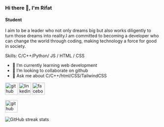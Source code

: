 
### Hi there 👋, I'm Rifat
#### Student

I aim to be a leader who not only dreams big but also works diligently to turn those dreams into reality.I am committed to becoming a developer who can change the world through coding, making technology a force for good in society.

Skills: C/C++/Python/ JS / HTML / CSS

- 🌱 I’m currently learning web development 
- 👯 I’m looking to collaborate on github 
- 💬 Ask me about C/C++/html/CSS/TailwindCSS


[<img src='https://cdn.jsdelivr.net/npm/simple-icons@3.0.1/icons/github.svg' alt='github' height='40'>](https://github.com/MRS028)  [<img src='https://cdn.jsdelivr.net/npm/simple-icons@3.0.1/icons/linkedin.svg' alt='linkedin' height='40'>](https://www.linkedin.com/in/https://www.linkedin.com/in/sheikh-rifat-426ab0294//)  [<img src='https://cdn.jsdelivr.net/npm/simple-icons@3.0.1/icons/facebook.svg' alt='facebook' height='40'>](https://www.facebook.com/sheikh.rifat.28)  


[<img src='https://cdn.jsdelivr.net/npm/simple-icons@3.0.1/icons/github.svg' alt='github' height='40'>](https://github.com/MRS028)  

![GitHub streak stats](https://streak-stats.demolab.com/?user=MRS028)  


